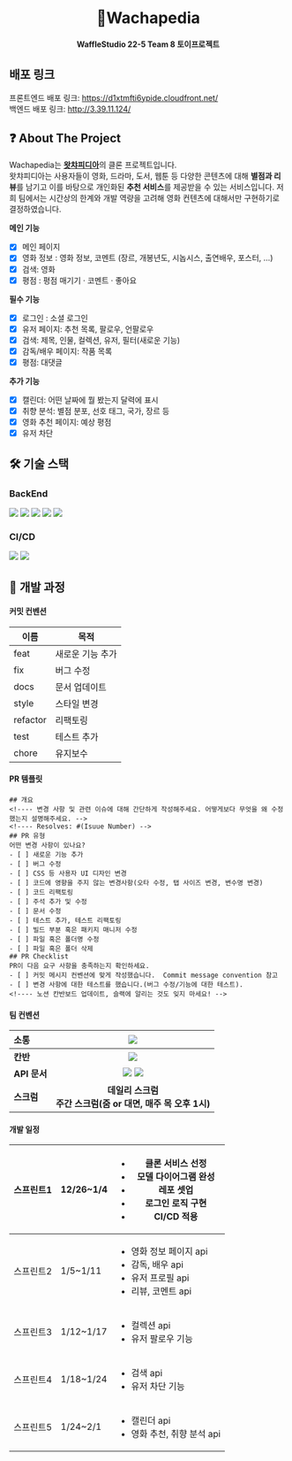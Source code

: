 <div align="center">
<h1>🧇Wachapedia</h1>
<h4>WaffleStudio 22-5 Team 8 토이프로젝트<h4>
</div>

## 배포 링크
프론트엔드 배포 링크: https://d1xtmfti6ypide.cloudfront.net/
<br>백엔드 배포 링크: http://3.39.11.124/

## ❓ About The Project
Wachapedia는 [**왓챠피디아**](https://pedia.watcha.com/ko-KR/)의 클론 프로젝트입니다.
<br>왓챠피디아는 사용자들이 영화, 드라마, 도서, 웹툰 등 다양한 콘텐츠에 대해 **별점과 리뷰**를 남기고  이를 바탕으로 개인화된 **추천 서비스**를 제공받을 수 있는 서비스입니다.
저희 팀에서는 시간상의 한계와 개발 역량을 고려해 영화 컨텐츠에 대해서만 구현하기로 결정하였습니다.


**메인 기능**
- [x] 메인 페이지
- [x] 영화 정보 : 영화 정보, 코멘트 (장르, 개봉년도, 시놉시스, 출연배우, 포스터, …)
- [x] 검색: 영화
- [x] 평점 : 평점 매기기 · 코멘트 · 좋아요

**필수 기능**
- [x] 로그인 : 소셜 로그인
- [x] 유저 페이지: 추천 목록, 팔로우, 언팔로우
- [x] 검색: 제목, 인물, 컬렉션, 유저, 필터(새로운 기능)
- [x] 감독/배우 페이지: 작품 목록
- [x] 평점: 대댓글

**추가 기능**
- [x] 캘린더: 어떤 날짜에 뭘 봤는지 달력에 표시
- [x] 취향 분석: 별점 분포, 선호 태그, 국가, 장르 등
- [x] 영화 추천 페이지: 예상 평점
- [x] 유저 차단

## 🛠 기술 스택

### BackEnd
<img src="https://img.shields.io/badge/FastAPI-005571?style=for-the-badge&logo=fastapi">
<img src="https://img.shields.io/badge/Poetry-%233B82F6.svg?style=for-the-badge&logo=poetry&logoColor=0B3D8D">
<img src="https://img.shields.io/badge/mysql-4479A1.svg?style=for-the-badge&logo=mysql&logoColor=white">
<img src="https://img.shields.io/badge/Amazon%20EC2-FF9900?style=for-the-badge&logo=Amazon%20EC2&logoColor=white">
<img src="https://img.shields.io/badge/Amazon RDS-527FFF?style=for-the-badge&logo=Amazon RDS&logoColor=orange">

### CI/CD
<img src="https://img.shields.io/badge/docker-2496ED?style=for-the-badge&logo=docker&logoColor=white"> 
<img src="https://img.shields.io/badge/github%20actions-%232671E5.svg?style=for-the-badge&logo=githubactions&logoColor=white">

## 📆 개발 과정

#### 커밋 컨벤션
| 이름        | 목적       |
|-----------|----------|
| feat      | 새로운 기능 추가 |
| fix       | 버그 수정    |
| docs      | 문서 업데이트  |
| style     | 스타일 변경   |
| refactor  | 리팩토링     |
| test      | 테스트 추가   |
| chore     | 유지보수     |

#### PR 템플릿

```
## 개요
<!---- 변경 사항 및 관련 이슈에 대해 간단하게 작성해주세요. 어떻게보다 무엇을 왜 수정했는지 설명해주세요. -->
<!---- Resolves: #(Isuue Number) -->
## PR 유형
어떤 변경 사항이 있나요?
- [ ] 새로운 기능 추가
- [ ] 버그 수정
- [ ] CSS 등 사용자 UI 디자인 변경
- [ ] 코드에 영향을 주지 않는 변경사항(오타 수정, 탭 사이즈 변경, 변수명 변경)
- [ ] 코드 리팩토링
- [ ] 주석 추가 및 수정
- [ ] 문서 수정
- [ ] 테스트 추가, 테스트 리팩토링
- [ ] 빌드 부분 혹은 패키지 매니저 수정
- [ ] 파일 혹은 폴더명 수정
- [ ] 파일 혹은 폴더 삭제
## PR Checklist
PR이 다음 요구 사항을 충족하는지 확인하세요.
- [ ] 커밋 메시지 컨벤션에 맞게 작성했습니다.  Commit message convention 참고
- [ ] 변경 사항에 대한 테스트를 했습니다.(버그 수정/기능에 대한 테스트).
<!---- 노션 칸반보드 업데이트, 슬랙에 알리는 것도 잊지 마세요! -->
```


#### 팀 컨벤션

| **소통**| <img src="https://img.shields.io/badge/Slack-4A154B?style=for-the-badge&logo=slack&logoColor=white">|
|:-----------|:----------:|
| **칸반** | <img src="https://img.shields.io/badge/Notion-%23000000.svg?style=for-the-badge&logo=notion&logoColor=white">|
| **API 문서** | <img src="https://img.shields.io/badge/-Swagger-%23Clojure?style=for-the-badge&logo=swagger&logoColor=white"> <img src="https://img.shields.io/badge/Notion-%23000000.svg?style=for-the-badge&logo=notion&logoColor=white"> |
| **스크럼** | **데일리 스크럼<br>주간 스크럼(줌 or 대면, 매주 목 오후 1시)** |

#### 개발 일정
| 스프린트1| 12/26~1/4| <ul><li>클론 서비스 선정</li><li>모델 다이어그램 완성</li><li>레포 셋업 <br><li>로그인 로직 구현</li><li>CI/CD 적용<ul>|
|-------------|---------|----------|
| 스프린트2|1/5~1/11| <ul><li>영화 정보 페이지 api</li><li>감독, 배우 api</li><li>유저 프로필 api</li><li>리뷰, 코멘트 api</li></ul>|
| 스프린트3|1/12~1/17| <ul><li>컬렉션 api</li><li>유저 팔로우 기능</li></ul>|
| 스프린트4 |1/18~1/24| <ul><li>검색 api</li><li>유저 차단 기능</li></ul>  |
| 스프린트5|1/24~2/1| <ul><li>캘린더 api</li><li>영화 추천, 취향 분석 api</li></ul>|

